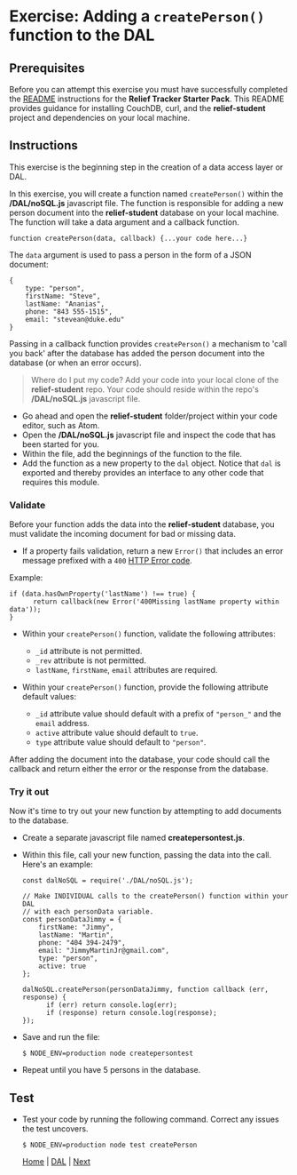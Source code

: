 # Exercise: Adding a `createPerson()` function to the DAL

## Prerequisites

Before you can attempt this exercise you must have successfully completed the [README](https://github.com/jrs-innovation-center/relief-student) instructions for the **Relief Tracker Starter Pack**.  This README provides guidance for installing CouchDB, curl, and the **relief-student** project and dependencies on your local machine.

## Instructions
This exercise is the beginning step in the creation of a data access layer or DAL.

In this exercise, you will create a function named `createPerson()` within the **/DAL/noSQL.js** javascript file.  The function is responsible for adding a new person document into the **relief-student** database on your local machine. The function will take a data argument and a callback function.

```
function createPerson(data, callback) {...your code here...}
```

The `data` argument is used to pass a person in the form of a JSON document:

```
{
    type: "person",
    firstName: "Steve",
    lastName: "Ananias",
    phone: "843 555-1515",
    email: "stevean@duke.edu"
}
```

Passing in a callback function provides `createPerson()` a mechanism to 'call you back' after the database has added the person document into the database (or when an error occurs).

> Where do I put my code? Add your code into your local clone of the **relief-student** repo. Your code should reside within the repo's **/DAL/noSQL.js** javascript file.

- Go ahead and open the **relief-student** folder/project within your code editor, such as Atom.
- Open the **/DAL/noSQL.js** javascript file and inspect the code that has been started for you.
- Within the file, add the beginnings of the function to the file.
- Add the function as a new property to the `dal` object.  Notice that `dal` is exported and thereby provides an interface to any other code that requires this module.

### Validate

Before your function adds the data into the **relief-student** database, you must validate the incoming document for bad or missing data.

- If a property fails validation, return a new `Error()` that includes an error message prefixed with a `400` [HTTP Error code](https://en.wikipedia.org/wiki/List_of_HTTP_status_codes).

Example:

```
if (data.hasOwnProperty('lastName') !== true) {
      return callback(new Error('400Missing lastName property within data'));
}
```
- Within your `createPerson()` function, validate the following attributes:
   - `_id` attribute is not permitted.
   - `_rev` attribute is not permitted.
   - `lastName`, `firstName`, `email` attributes are required.

- Within your `createPerson()` function, provide the following attribute default values:
   - `_id` attribute value should default with a prefix of `"person_"` and the `email` address.
   - `active` attribute value should default to `true`.
   - `type` attribute value should default to `"person"`.

After adding the document into the database, your code should call the callback and return either the error or the response from the database.

### Try it out

Now it's time to try out your new function by attempting to add documents to the database.  

- Create a separate javascript file named **createpersontest.js**.
- Within this file, call your new  function, passing the data into the call.  Here's an example:

   ```
   const dalNoSQL = require('./DAL/noSQL.js');

   // Make INDIVIDUAL calls to the createPerson() function within your DAL
   // with each personData variable.
   const personDataJimmy = {
       firstName: "Jimmy",
       lastName: "Martin",
       phone: "404 394-2479",
       email: "JimmyMartinJr@gmail.com",
       type: "person",
       active: true
   };

   dalNoSQL.createPerson(personDataJimmy, function callback (err, response) {
         if (err) return console.log(err);
         if (response) return console.log(response);
   });
   ```

- Save and run the file:

   ```
   $ NODE_ENV=production node createpersontest
   ```

- Repeat until you have 5 persons in the database.

## Test

- Test your code by running the following command.  Correct any issues the test uncovers.
   ```
   $ NODE_ENV=production node test createPerson
   ```

   [Home](/)   |   [DAL](/DAL)  |  [Next](/DAL/2)
